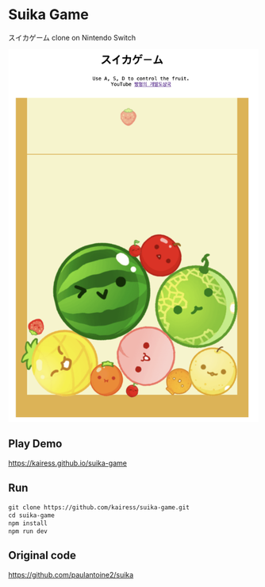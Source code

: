 # Suika Game

スイカゲーム clone on Nintendo Switch

<img src="result.png" width="600px"/>

## Play Demo

https://kairess.github.io/suika-game

## Run

```
git clone https://github.com/kairess/suika-game.git
cd suika-game
npm install
npm run dev
```

## Original code

https://github.com/paulantoine2/suika
